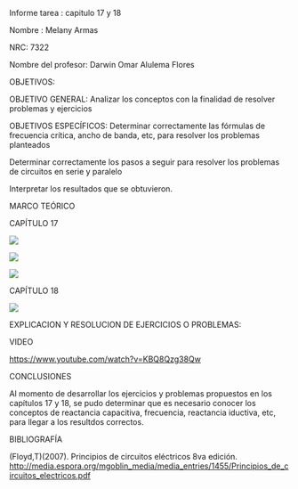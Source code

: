 Informe tarea : capitulo 17 y 18

Nombre : Melany Armas

NRC: 7322

Nombre del profesor: Darwin Omar Alulema Flores

OBJETIVOS:

OBJETIVO GENERAL: Analizar los conceptos con la finalidad de resolver problemas y ejercicios

OBJETIVOS ESPECÍFICOS: Determinar correctamente las fórmulas de frecuencia crítica, ancho de banda, etc, para resolver los problemas planteados

Determinar correctamente los pasos a seguir para resolver los problemas de circuitos en serie y paralelo

Interpretar los resultados que se obtuvieron.

MARCO TEÓRICO

CAPÍTULO 17

![](https://github.com/MelanyArmas/Tarea-9/blob/main/Marco%20te%C3%B3rico/CIRCUITOS%20EN%20SERIE.png)

![](https://github.com/MelanyArmas/Tarea-9/blob/main/Marco%20te%C3%B3rico/CIRCUITOS%20EN%20PARALELO.png)

![](https://github.com/MelanyArmas/Tarea-9/blob/main/Marco%20te%C3%B3rico/TEMAS%20ESPECIALES.png)

CAPÍTULO 18

![](https://github.com/MelanyArmas/Tarea-9/blob/main/Marco%20te%C3%B3rico/FILTROS%20PASIVOS.png)

EXPLICACION Y RESOLUCION DE EJERCICIOS O PROBLEMAS:



VIDEO

https://www.youtube.com/watch?v=KBQ8Qzg38Qw

CONCLUSIONES

Al momento de desarrollar los ejercicios y problemas propuestos en los capítulos 17 y 18, se pudo determinar que es necesario conocer los conceptos de reactancia capacitiva, frecuencia, reactancia iductiva, etc, para llegar a los resultdos correctos.

BIBLIOGRAFÍA

(Floyd,T)(2007). Principios de circuitos eléctricos 8va edición. http://media.espora.org/mgoblin_media/media_entries/1455/Principios_de_circuitos_electricos.pdf

